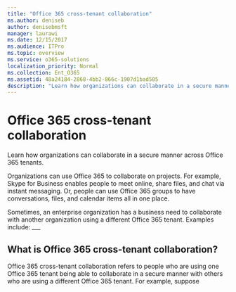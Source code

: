 ```yaml
---
title: "Office 365 cross-tenant collaboration"
ms.author: deniseb
author: denisebmsft
manager: laurawi
ms.date: 12/15/2017
ms.audience: ITPro
ms.topic: overview
ms.service: o365-solutions
localization_priority: Normal
ms.collection: Ent_O365
ms.assetid: 48a24184-2868-4bb2-866c-1907d1bad505
description: "Learn how organizations can collaborate in a secure manner across Office 365 tenants."
---
```


# Office 365 cross-tenant collaboration

Learn how organizations can collaborate in a secure manner across Office 365 tenants.
  
Organizations can use Office 365 to collaborate on projects. For example, Skype for Business enables people to meet online, share files, and chat via instant messaging. Or, people can use Office 365 groups to have conversations, files, and calendar items all in one place.
  
Sometimes, an enterprise organization has a business need to collaborate with another organization using a different Office 365 tenant. Examples include: ___
  
## What is Office 365 cross-tenant collaboration?
<a name="whatisctc"> </a>

Office 365 cross-tenant collaboration refers to people who are using one Office 365 tenant being able to collaborate in a secure manner with others who are using a different Office 365 tenant. For example, suppose 
  

